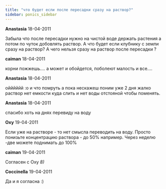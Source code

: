 ```yaml
---
title: "что будет если после пересадки сразу на раствор?"
sidebar: ponics_sidebar
---
```


**Anastasia** 18-04-2011

Забыла что после пересадки нужно на чистой воде держать растения а потом по чуток добовлять раствор. А что будет если клубнику с земли сразу на раствор? А чего нельзя сразу на раствор после пересадки ? 


**caiman** 18-04-2011

корни пожжешь.... а может и обойдется, поболеют малость и все....


**Anastasia** 18-04-2011

ойййййй :o и что помруть а пока нескажеш поним уже 2 дня жалко раствор нет емкости куда слить и нет воды отстояной чтобы поменять.


**Anastasia** 18-04-2011

спасибо хоть на днях перевиду на воду


**Oxy** 19-04-2011

Если уже на растворе - то нет смысла переводить на воду. Просто понизьте концентрацию раствора - до 50% например. Через неделю -две можете поднимать до 100%


**caiman** 19-04-2011

Согласен с Оху *8)*


**Coccinella** 19-04-2011

Да и я согласна :)


